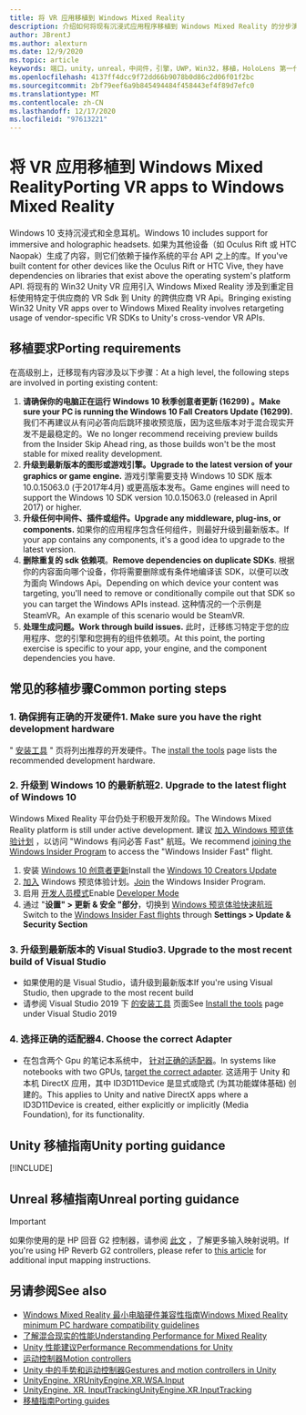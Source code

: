 ```yaml
---
title: 将 VR 应用移植到 Windows Mixed Reality
description: 介绍如何将现有沉浸式应用程序移植到 Windows Mixed Reality 的分步演练。
author: JBrentJ
ms.author: alexturn
ms.date: 12/9/2020
ms.topic: article
keywords: 端口，unity，unreal，中间件，引擎，UWP，Win32，移植，HoloLens 第一代，混合现实耳机，windows mixed reality 耳机，迁移，Windows 10，输入映射，
ms.openlocfilehash: 4137ff4dcc9f72dd66b9078b0d86c2d06f01f2bc
ms.sourcegitcommit: 2bf79eef6a9b845494484f458443ef4f89d7efc0
ms.translationtype: MT
ms.contentlocale: zh-CN
ms.lasthandoff: 12/17/2020
ms.locfileid: "97613221"
---
```

# <a name="porting-vr-apps-to-windows-mixed-reality"></a><span data-ttu-id="ede1b-104">将 VR 应用移植到 Windows Mixed Reality</span><span class="sxs-lookup"><span data-stu-id="ede1b-104">Porting VR apps to Windows Mixed Reality</span></span>

<span data-ttu-id="ede1b-105">Windows 10 支持沉浸式和全息耳机。</span><span class="sxs-lookup"><span data-stu-id="ede1b-105">Windows 10 includes support for immersive and holographic headsets.</span></span> <span data-ttu-id="ede1b-106">如果为其他设备（如 Oculus Rift 或 HTC Naopak）生成了内容，则它们依赖于操作系统的平台 API 之上的库。</span><span class="sxs-lookup"><span data-stu-id="ede1b-106">If you've built content for other devices like the Oculus Rift or HTC Vive, they have dependencies on libraries that exist above the operating system's platform API.</span></span> <span data-ttu-id="ede1b-107">将现有的 Win32 Unity VR 应用引入 Windows Mixed Reality 涉及到重定目标使用特定于供应商的 VR Sdk 到 Unity 的跨供应商 VR Api。</span><span class="sxs-lookup"><span data-stu-id="ede1b-107">Bringing existing Win32 Unity VR apps over to Windows Mixed Reality involves retargeting usage of vendor-specific VR SDKs to Unity's cross-vendor VR APIs.</span></span>

## <a name="porting-requirements"></a><span data-ttu-id="ede1b-108">移植要求</span><span class="sxs-lookup"><span data-stu-id="ede1b-108">Porting requirements</span></span>

<span data-ttu-id="ede1b-109">在高级别上，迁移现有内容涉及以下步骤：</span><span class="sxs-lookup"><span data-stu-id="ede1b-109">At a high level, the following steps are involved in porting existing content:</span></span>
1. <span data-ttu-id="ede1b-110">**请确保你的电脑正在运行 Windows 10 秋季创意者更新 (16299) 。**</span><span class="sxs-lookup"><span data-stu-id="ede1b-110">**Make sure your PC is running the Windows 10 Fall Creators Update (16299).**</span></span> <span data-ttu-id="ede1b-111">我们不再建议从有问必答向后跳环接收预览版，因为这些版本对于混合现实开发不是最稳定的。</span><span class="sxs-lookup"><span data-stu-id="ede1b-111">We no longer recommend receiving preview builds from the Insider Skip Ahead ring, as those builds won't be the most stable for mixed reality development.</span></span>
2. <span data-ttu-id="ede1b-112">**升级到最新版本的图形或游戏引擎。**</span><span class="sxs-lookup"><span data-stu-id="ede1b-112">**Upgrade to the latest version of your graphics or game engine.**</span></span> <span data-ttu-id="ede1b-113">游戏引擎需要支持 Windows 10 SDK 版本 10.0.15063.0 (于2017年4月) 或更高版本发布。</span><span class="sxs-lookup"><span data-stu-id="ede1b-113">Game engines will need to support the Windows 10 SDK version 10.0.15063.0 (released in April 2017) or higher.</span></span>
3. <span data-ttu-id="ede1b-114">**升级任何中间件、插件或组件。**</span><span class="sxs-lookup"><span data-stu-id="ede1b-114">**Upgrade any middleware, plug-ins, or components.**</span></span> <span data-ttu-id="ede1b-115">如果你的应用程序包含任何组件，则最好升级到最新版本。</span><span class="sxs-lookup"><span data-stu-id="ede1b-115">If your app contains any components, it's a good idea to upgrade to the latest version.</span></span>
4. <span data-ttu-id="ede1b-116">**删除重复的 sdk 依赖项**。</span><span class="sxs-lookup"><span data-stu-id="ede1b-116">**Remove dependencies on duplicate SDKs**.</span></span> <span data-ttu-id="ede1b-117">根据你的内容面向哪个设备，你将需要删除或有条件地编译该 SDK，以便可以改为面向 Windows Api。</span><span class="sxs-lookup"><span data-stu-id="ede1b-117">Depending on which device your content was targeting, you'll need to remove or conditionally compile out that SDK so you can target the Windows APIs instead.</span></span> <span data-ttu-id="ede1b-118">这种情况的一个示例是 SteamVR。</span><span class="sxs-lookup"><span data-stu-id="ede1b-118">An example of this scenario would be SteamVR.</span></span>
5. <span data-ttu-id="ede1b-119">**处理生成问题。**</span><span class="sxs-lookup"><span data-stu-id="ede1b-119">**Work through build issues.**</span></span> <span data-ttu-id="ede1b-120">此时，迁移练习特定于您的应用程序、您的引擎和您拥有的组件依赖项。</span><span class="sxs-lookup"><span data-stu-id="ede1b-120">At this point, the porting exercise is specific to your app, your engine, and the component dependencies you have.</span></span>

## <a name="common-porting-steps"></a><span data-ttu-id="ede1b-121">常见的移植步骤</span><span class="sxs-lookup"><span data-stu-id="ede1b-121">Common porting steps</span></span>

### <a name="1-make-sure-you-have-the-right-development-hardware"></a><span data-ttu-id="ede1b-122">1. 确保拥有正确的开发硬件</span><span class="sxs-lookup"><span data-stu-id="ede1b-122">1. Make sure you have the right development hardware</span></span>

<span data-ttu-id="ede1b-123">" [安装工具](../install-the-tools.md#immersive-vr-headset-requirements) " 页将列出推荐的开发硬件。</span><span class="sxs-lookup"><span data-stu-id="ede1b-123">The [install the tools](../install-the-tools.md#immersive-vr-headset-requirements) page lists the recommended development hardware.</span></span>

### <a name="2-upgrade-to-the-latest-flight-of-windows-10"></a><span data-ttu-id="ede1b-124">2. 升级到 Windows 10 的最新航班</span><span class="sxs-lookup"><span data-stu-id="ede1b-124">2. Upgrade to the latest flight of Windows 10</span></span>

<span data-ttu-id="ede1b-125">Windows Mixed Reality 平台仍处于积极开发阶段。</span><span class="sxs-lookup"><span data-stu-id="ede1b-125">The Windows Mixed Reality platform is still under active development.</span></span> <span data-ttu-id="ede1b-126">建议 [加入 Windows 预览体验计划](https://insider.windows.com/) ，以访问 "Windows 有问必答 Fast" 航班。</span><span class="sxs-lookup"><span data-stu-id="ede1b-126">We recommend [joining the Windows Insider Program](https://insider.windows.com/) to access the "Windows Insider Fast" flight.</span></span>
1. <span data-ttu-id="ede1b-127">安装 [Windows 10 创意者更新](https://www.microsoft.com/software-download/windows10)</span><span class="sxs-lookup"><span data-stu-id="ede1b-127">Install the [Windows 10 Creators Update](https://www.microsoft.com/software-download/windows10)</span></span>
2. <span data-ttu-id="ede1b-128">[加入](https://insider.windows.com/) Windows 预览体验计划。</span><span class="sxs-lookup"><span data-stu-id="ede1b-128">[Join](https://insider.windows.com/) the Windows Insider Program.</span></span>
3. <span data-ttu-id="ede1b-129">启用 [开发人员模式](https://docs.microsoft.com/windows/uwp/get-started/enable-your-device-for-development)</span><span class="sxs-lookup"><span data-stu-id="ede1b-129">Enable [Developer Mode](https://docs.microsoft.com/windows/uwp/get-started/enable-your-device-for-development)</span></span>
4. <span data-ttu-id="ede1b-130">通过 "**设置" > 更新 & 安全 "部分**，切换到 [Windows 预览体验快速航班](https://blogs.technet.microsoft.com/uktechnet/2016/07/01/joining-insider-preview)</span><span class="sxs-lookup"><span data-stu-id="ede1b-130">Switch to the [Windows Insider Fast flights](https://blogs.technet.microsoft.com/uktechnet/2016/07/01/joining-insider-preview) through **Settings > Update & Security Section**</span></span>

### <a name="3-upgrade-to-the-most-recent-build-of-visual-studio"></a><span data-ttu-id="ede1b-131">3. 升级到最新版本的 Visual Studio</span><span class="sxs-lookup"><span data-stu-id="ede1b-131">3. Upgrade to the most recent build of Visual Studio</span></span>
* <span data-ttu-id="ede1b-132">如果使用的是 Visual Studio，请升级到最新版本</span><span class="sxs-lookup"><span data-stu-id="ede1b-132">If you're using Visual Studio, then upgrade to the most recent build</span></span>
* <span data-ttu-id="ede1b-133">请参阅 Visual Studio 2019 下 [的安装工具](../install-the-tools.md#installation-checklist) 页面</span><span class="sxs-lookup"><span data-stu-id="ede1b-133">See [Install the tools](../install-the-tools.md#installation-checklist) page under Visual Studio 2019</span></span>

### <a name="4-choose-the-correct-adapter"></a><span data-ttu-id="ede1b-134">4. 选择正确的适配器</span><span class="sxs-lookup"><span data-stu-id="ede1b-134">4. Choose the correct Adapter</span></span>
* <span data-ttu-id="ede1b-135">在包含两个 Gpu 的笔记本系统中， [针对正确的适配器](../native/rendering-in-directx.md#hybrid-graphics-pcs-and-mixed-reality-applications)。</span><span class="sxs-lookup"><span data-stu-id="ede1b-135">In systems like notebooks with two GPUs, [target the correct adapter](../native/rendering-in-directx.md#hybrid-graphics-pcs-and-mixed-reality-applications).</span></span> <span data-ttu-id="ede1b-136">这适用于 Unity 和本机 DirectX 应用，其中 ID3D11Device 是显式或隐式 (为其功能媒体基础) 创建的。</span><span class="sxs-lookup"><span data-stu-id="ede1b-136">This applies to Unity and native DirectX apps where a ID3D11Device is created, either explicitly or implicitly (Media Foundation), for its functionality.</span></span>

## <a name="unity-porting-guidance"></a><span data-ttu-id="ede1b-137">Unity 移植指南</span><span class="sxs-lookup"><span data-stu-id="ede1b-137">Unity porting guidance</span></span>

[!INCLUDE[](includes/unity-porting-guidance.md)]

## <a name="unreal-porting-guidance"></a><span data-ttu-id="ede1b-138">Unreal 移植指南</span><span class="sxs-lookup"><span data-stu-id="ede1b-138">Unreal porting guidance</span></span>

> [!IMPORTANT]
> <span data-ttu-id="ede1b-139">如果你使用的是 HP 回音 G2 控制器，请参阅 [此文](../unreal/unreal-reverb-g2-controllers.md) ，了解更多输入映射说明。</span><span class="sxs-lookup"><span data-stu-id="ede1b-139">If you're using HP Reverb G2 controllers, please refer to [this article](../unreal/unreal-reverb-g2-controllers.md) for additional input mapping instructions.</span></span>

## <a name="see-also"></a><span data-ttu-id="ede1b-140">另请参阅</span><span class="sxs-lookup"><span data-stu-id="ede1b-140">See also</span></span>
* [<span data-ttu-id="ede1b-141">Windows Mixed Reality 最小电脑硬件兼容性指南</span><span class="sxs-lookup"><span data-stu-id="ede1b-141">Windows Mixed Reality minimum PC hardware compatibility guidelines</span></span>](https://docs.microsoft.com/windows/mixed-reality/enthusiast-guide/windows-mixed-reality-minimum-pc-hardware-compatibility-guidelines)
* [<span data-ttu-id="ede1b-142">了解混合现实的性能</span><span class="sxs-lookup"><span data-stu-id="ede1b-142">Understanding Performance for Mixed Reality</span></span>](../platform-capabilities-and-apis/understanding-performance-for-mixed-reality.md)
* [<span data-ttu-id="ede1b-143">Unity 性能建议</span><span class="sxs-lookup"><span data-stu-id="ede1b-143">Performance Recommendations for Unity</span></span>](../unity/performance-recommendations-for-unity.md)
* [<span data-ttu-id="ede1b-144">运动控制器</span><span class="sxs-lookup"><span data-stu-id="ede1b-144">Motion controllers</span></span>](../../design/motion-controllers.md)
* [<span data-ttu-id="ede1b-145">Unity 中的手势和运动控制器</span><span class="sxs-lookup"><span data-stu-id="ede1b-145">Gestures and motion controllers in Unity</span></span>](../unity/gestures-and-motion-controllers-in-unity.md)
* [<span data-ttu-id="ede1b-146">UnityEngine. XR</span><span class="sxs-lookup"><span data-stu-id="ede1b-146">UnityEngine.XR.WSA.Input</span></span>](https://docs.unity3d.com/ScriptReference/XR.WSA.Input.InteractionManager.html)
* [<span data-ttu-id="ede1b-147">UnityEngine. XR. InputTracking</span><span class="sxs-lookup"><span data-stu-id="ede1b-147">UnityEngine.XR.InputTracking</span></span>](https://docs.unity3d.com/ScriptReference/XR.InputTracking.html)
* [<span data-ttu-id="ede1b-148">移植指南</span><span class="sxs-lookup"><span data-stu-id="ede1b-148">Porting guides</span></span>](porting-guides.md)